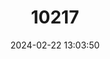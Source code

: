 ---
title: "10217"
category: "Holochilus brasiliensis"
draft: false
date: 2024-02-22 13:03:50
languages:
  English: ["Web-footed Marsh Rat"]
---